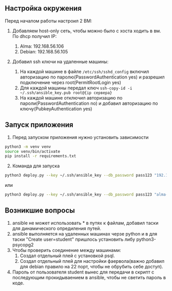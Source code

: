 ## Настройка окружения 
Перед началом работы настроил 2 ВМ:
1. Добавляем host-only сеть, чтобы можно было с хоста ходить в вм. По dhcp получил IP:
   1. Alma: 192.168.56.106
   2. Debian: 192.168.56.105

2. Добавил ssh ключи на удаленные машины:
   1. На каждой машине в файле `/etc/ssh/sshd_config` включил авторизацию по паролю(PasswordAuthentication yes) и разрешил подключение через root(PermitRootLogin yes)
   2. Для каждой машины передал ключ `ssh-copy-id -i ~/.ssh/ansible_key.pub root@{ip сервера}`
   3. На каждой машине отключил авторизацию по пароли(PasswordAuthentication no) и добавил авторизацию по ключу(PubkeyAuthentication yes)

## Запуск приложения
1. Перед запуском приложения нужно установить зависимости
```bash
python3 -m venv venv
source venv/bin/activate
pip install -r requirements.txt
```
2. Команда для запуска
```bash
python3 deploy.py --key ~/.ssh/ansible_key --db_password pass123 "192.168.56.105,192.168.56.106"
```
или
```bash
python3 deploy.py --key ~/.ssh/ansible_key --db_password pass123 "alma-vm,debian-vm"
```

## Возникшие вопросы
1. ansible не может использовать * в путях к файлам, добавил таски для динамического опредиления путей.
2. ansible выполняется на удаленных машинах черзе python и в для таски "Create user=student" пришлось установить либу python3-psycopg2
3. Чтобы проверить соединение между машинами:
   1. Создал отдельный плей с установкой psql.
   2. Создал отдельный плей для настройки фаервола(важно добавил для debian правило на 22 порт, чтобы не обрубить себе доступ).
4. Пароль от пользователя student вынес для передачи в скрипт с последующим прокидываением в ansible, чтобы не светить пароль в коде. 
